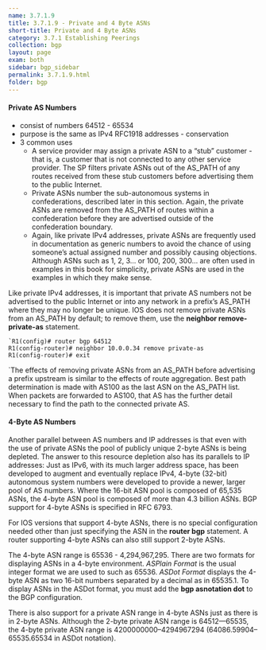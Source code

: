 ```yaml
---
name: 3.7.1.9
title: 3.7.1.9 - Private and 4 Byte ASNs
short-title: Private and 4 Byte ASNs
category: 3.7.1 Establishing Peerings
collection: bgp
layout: page
exam: both
sidebar: bgp_sidebar
permalink: 3.7.1.9.html
folder: bgp
---
```

#### Private AS Numbers
- consist of numbers 64512 - 65534
- purpose is the same as IPv4 RFC1918 addresses - conservation
- 3 common uses
	- A service provider may assign a private ASN to a “stub” customer - that is, a customer that is not connected to any other service provider. The SP filters private ASNs out of the AS\_PATH of any routes received from these stub customers before advertising them to the public Internet.
	- Private ASNs number the sub-autonomous systems in confederations, described later in this section. Again, the private ASNs are removed from the AS\_PATH of routes within a confederation before they are advertised outside of the confederation boundary.
	- Again, like private IPv4 addresses, private ASNs are frequently used in documentation as generic numbers to avoid the chance of using someone’s actual assigned number and possibly causing objections. Although ASNs such as 1, 2, 3... or 100, 200, 300... are often used in examples in this book for simplicity, private ASNs are used in the examples in which they make sense.

Like private IPv4 addresses, it is important that private AS numbers not be advertised to the public Internet or into any network in a prefix’s AS\_PATH where they may no longer be unique. IOS does not remove private ASNs from an AS\_PATH by default; to remove them, use the **neighbor remove-private-as** statement.
```
`R1(config)# router bgp 64512
R1(config-router)# neighbor 10.0.0.34 remove private-as
R1(config-router)# exit
```
`The effects of removing private ASNs from an AS\_PATH before advertising a prefix upstream is similar to the effects of route aggregation. Best path determination is made with AS100 as the last ASN on the AS\_PATH list. When packets are forwarded to AS100, that AS has the further detail necessary to find the path to the connected private AS.

#### 4-Byte AS Numbers
Another parallel between AS numbers and IP addresses is that even with the use of private ASNs the pool of publicly unique 2-byte ASNs is being depleted. The answer to this resource depletion also has its parallels to IP addresses: Just as IPv6, with its much larger address space, has been developed to augment and eventually replace IPv4, 4-byte (32-bit) autonomous system numbers were developed to provide a newer, larger pool of AS numbers. Where the 16-bit ASN pool is composed of 65,535 ASNs, the 4-byte ASN pool is composed of more than 4.3 billion ASNs. BGP support for 4-byte ASNs is specified in RFC 6793.

For IOS versions that support 4-byte ASNs, there is no special configuration needed other than just specifying the ASN in the **router bgp** statement. A router supporting 4-byte ASNs can also still support 2-byte ASNs.

The 4-byte ASN range is 65536 - 4,294,967,295. There are two formats for displaying ASNs in a 4-byte environment. *ASPlain Format* is the usual integer format we are used to such as 65536. *ASDot Format* displays the 4-byte ASN as two 16-bit numbers separated by a decimal as in 65535.1. To display ASNs in the ASDot format, you must add the **bgp asnotation dot** to the BGP configuration.

There is also support for a private ASN range in 4-byte ASNs just as there is in 2-byte ASNs. Although the 2-byte private ASN range is 64512—65535, the 4-byte private ASN range is 4200000000–4294967294 (64086.59904–65535.65534 in ASDot notation).